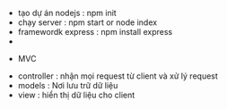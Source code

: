 - tạo dự án nodejs : npm init
- chạy server : npm start or node index
- framewordk express : npm install express
-

* MVC

- controller : nhận mọi request từ client và xử lý request
- models : Nơi lưu trữ dữ liệu
- view : hiển thị dữ liệu cho client
